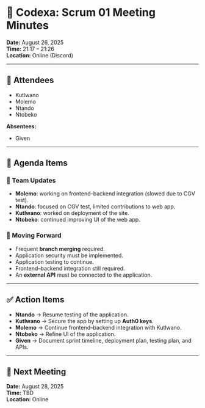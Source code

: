 # 📝 Codexa: Scrum 01 Meeting Minutes

**Date:** August 26, 2025  
**Time:** 21:17 – 21:26  
**Location:** Online (Discord)  

---

## 👥 Attendees
- Kutlwano  
- Molemo  
- Ntando  
- Ntobeko  

**Absentees:**  
- Given  

---

## 📌 Agenda Items

### 🔹 Team Updates
- **Molemo**: working on frontend–backend integration (slowed due to CGV test).  
- **Ntando**: focused on CGV test, limited contributions to web app.  
- **Kutlwano**: worked on deployment of the site.  
- **Ntobeko**: continued improving UI of the web app.  

### 🔹 Moving Forward
- Frequent **branch merging** required.  
- Application security must be implemented.  
- Application testing to continue.  
- Frontend–backend integration still required.  
- An **external API** must be connected to the application.  

---

## ✅ Action Items
- **Ntando** → Resume testing of the application.  
- **Kutlwano** → Secure the app by setting up **Auth0 keys**.  
- **Molemo** → Continue frontend–backend integration with Kutlwano.  
- **Ntobeko** → Refine UI of the application.  
- **Given** → Document sprint timeline, deployment plan, testing plan, and APIs.  

---

## 📅 Next Meeting
**Date:** August 28, 2025  
**Time:** TBD  
**Location:** Online  
